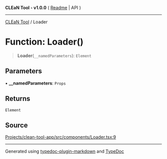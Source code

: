 **CLEaN Tool - v1.0.0** ( [Readme](../README.md) \| API )

***

[CLEaN Tool](../exports.md) / Loader

# Function: Loader()

> **Loader**(`__namedParameters`): `Element`

## Parameters

▪ **\_\_namedParameters**: `Props`

## Returns

`Element`

## Source

[Projects/clean-tool-app/src/components/Loader.tsx:9](https://github.com/yuckyh/clean-tool-app/)

***

Generated using [typedoc-plugin-markdown](https://www.npmjs.com/package/typedoc-plugin-markdown) and [TypeDoc](https://typedoc.org/)
